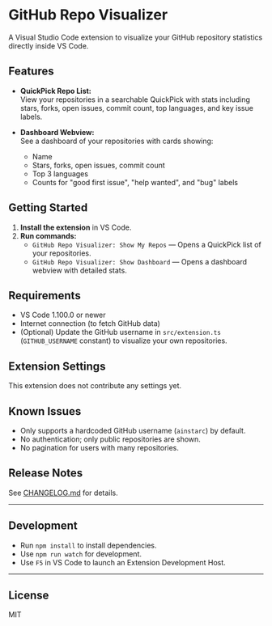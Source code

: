 # GitHub Repo Visualizer

A Visual Studio Code extension to visualize your GitHub repository statistics directly inside VS Code.

## Features

- **QuickPick Repo List:**  
  View your repositories in a searchable QuickPick with stats including stars, forks, open issues, commit count, top languages, and key issue labels.

- **Dashboard Webview:**  
  See a dashboard of your repositories with cards showing:
  - Name
  - Stars, forks, open issues, commit count
  - Top 3 languages
  - Counts for "good first issue", "help wanted", and "bug" labels

## Getting Started

1. **Install the extension** in VS Code.
2. **Run commands:**
   - `GitHub Repo Visualizer: Show My Repos` — Opens a QuickPick list of your repositories.
   - `GitHub Repo Visualizer: Show Dashboard` — Opens a dashboard webview with detailed stats.

## Requirements

- VS Code 1.100.0 or newer
- Internet connection (to fetch GitHub data)
- (Optional) Update the GitHub username in `src/extension.ts` (`GITHUB_USERNAME` constant) to visualize your own repositories.

## Extension Settings

This extension does not contribute any settings yet.

## Known Issues

- Only supports a hardcoded GitHub username (`ainstarc`) by default.
- No authentication; only public repositories are shown.
- No pagination for users with many repositories.

## Release Notes

See [CHANGELOG.md](./CHANGELOG.md) for details.

---

## Development

- Run `npm install` to install dependencies.
- Use `npm run watch` for development.
- Use `F5` in VS Code to launch an Extension Development Host.

---

## License

MIT
